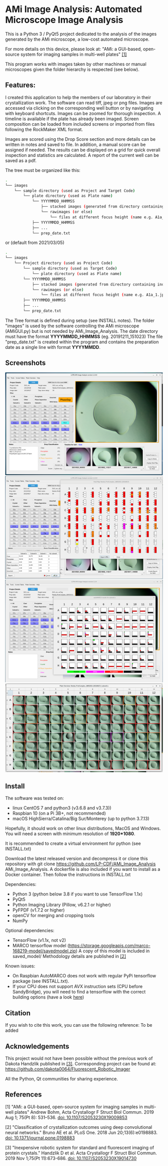 # AMi Image Analysis: Automated Microscope Image Analysis

This is a Python 3 / PyQt5 project dedicated to the analysis of the images generated by the AMi microscope, a low-cost automated microscope.

For more details on this device, please look at:
"AMi: a GUI-based, open-source system for imaging samples in multi-well plates" [[1]](#1)

This program works with images taken by other machines or manual microscopes given the folder hierarchy is respected (see below).


## Features:

I created this application to help the members of our laboratory in their crystallization work.
The software can read tiff, jpeg or png files.
Images are accessed via clicking on the corresponding well button or by navigating with keyboard shortcuts.
Images can be zoomed for thorough inspection.
A timeline is available if the plate has already been imaged.
Screen composition can be loaded from included screens or imported from files following the RockMaker XML format.

Images are scored using the Drop Score section and more details can be written in notes and saved to file.
In addition, a manual score can be assigned if needed.
The results can be displayed on a grid for quick overall inspection and statistics are calculated.
A report of the current well can be saved as a pdf.

The tree must be organized like this:

```bash
.
└── images
    └── sample directory (used as Project and Target Code)
        └── plate directory (used as Plate name)
            └── YYYYMMDD_HHMMSS
                ├── stacked images (generated from directory containing individual Z focus images: e.g: "rawimages")
                └── rawimages (or else)
                    └── files at different focus height (name e.g. A1a_1.jpg, A1a_2... or A1_1.jpg, A1_2... if no subwell)
            ├── YYYYMMDD_HHMMSS
            ├── ...
            └── prep_date.txt
```
or (default from 2021/03/05) 
```bash
.
└── images
    └── Project directory (used as Project Code)
        └── sample directory (used as Target Code)
            └── plate directory (used as Plate name)
		└── YYYYMMDD_HHMMSS
		    ├── stacked images (generated from directory containing individual Z focus images: e.g: "rawimages")
		    └── rawimages (or else)
		        └── files at different focus height (name e.g. A1a_1.jpg, A1a_2... or A1_1.jpg, A1_2... if no subwell)
		├── YYYYMMDD_HHMMSS
		├── ...
		└── prep_date.txt
```
The Tree format is defined during setup (see INSTALL notes).
The folder "images" is used by the software controlling the AMi microscope (AMiGUI.py) but is not needed by AMi_Image_Analysis. 
The date directory must have the format **YYYYMMDD_HHMMSS** (eg. 20191211_151023)
The file "prep_date.txt" is created within the program and contains the preparation date as a single line with format **YYYYMMDD**.


## Screenshots

![Screenshot 1](./screenshot1.png)
![Screenshot 2](./screenshot2.png)
![Screenshot 3](./screenshot3.png)
![Screenshot 4](./screenshot4.png)


## Install

The software was tested on:
* linux CentOS 7 and python3 (v3.6.8 and v3.7.3))
* Raspbian 10 (on a Pi 3B+, not recommended)
* macOS HighSierra/Catalina/Big Sur/Monterey (up to python 3.7.13)

Hopefully, it should work on other linux distributions, MacOS and Windows.
You will need a screen with minimum resolution of **1920*1080**.
    
It is recommended to create a virtual environment for python (see INSTALL.txt)

Download the latest released version and decompress it or clone this repository with
git clone https://github.com/LP-CDF/AMi_Image_Analysis AMi_Image_Analysis.
A dockerfile is also included if you want to install as a Docker container.
Then follow the instructions in INSTALL.txt

Dependencies:
* Python 3 (python below 3.8 if you want to use TensorFlow 1.1x)
* PyQt5
* Python Imaging Library (Pillow, v6.2.1 or higher)
* PyFPDF (v1.7.2 or higher)
* openCV for merging and cropping tools
* NumPy

Optional dependencies:
* TensorFlow (v1.1x, not v2)
* MARCO tensorflow model (https://storage.googleapis.com/marco-168219-model/savedmodel.zip)
A copy of this model is included in saved_model/
Methodology details are published in [[2]](#2)

Known issues: 
* On Raspbian AutoMARCO does not work with regular PyPi tensorflow package (see INSTALL.txt).
* If your CPU does not support AVX instruction sets (CPU before SandyBridge), you will need to find a tensorflow with the correct building options (have a look [here](https://github.com/yaroslavvb/tensorflow-community-wheels/issues))


## Citation

If you wish to cite this work, you can use the following reference:
To be added


## Acknowledgements

This project would not have been possible without the previous work of Dakota Handzlik published in [[3]](#3).
Corresponding project can be found at:
https://github.com/dakota0064/Fluorescent_Robotic_Imager

All the Python, Qt communities for sharing experience.


## References

<a id="1">[1]</a> 
"AMi: a GUI-based, open-source system for imaging samples in multi-well plates"
Andrew Bohm, Acta Crystallogr F Struct Biol Commun. 2019 Aug 1; 75(Pt 8): 531–536.
[doi: 10.1107/S2053230X19009853](http://dx.doi.org/10.1107/S2053230X19009853)

<a id="2">[2]</a> 
"Classification of crystallization outcomes using deep convolutional neural networks."
Bruno AE et al. PLoS One. 2018 Jun 20;13(6):e0198883.
[doi: 10.1371/journal.pone.0198883](http://dx.doi.org/10.1371/journal.pone.0198883)

<a id="3">[3]</a> 
"Inexpensive robotic system for standard and fluorescent imaging of protein crystals."
Handzlik D et al. Acta Crystallogr F Struct Biol Commun. 2019 Nov 1;75(Pt 11):673-686.
[doi: 10.1107/S2053230X19014730](http://dx.doi.org/10.1107/S2053230X19014730)


